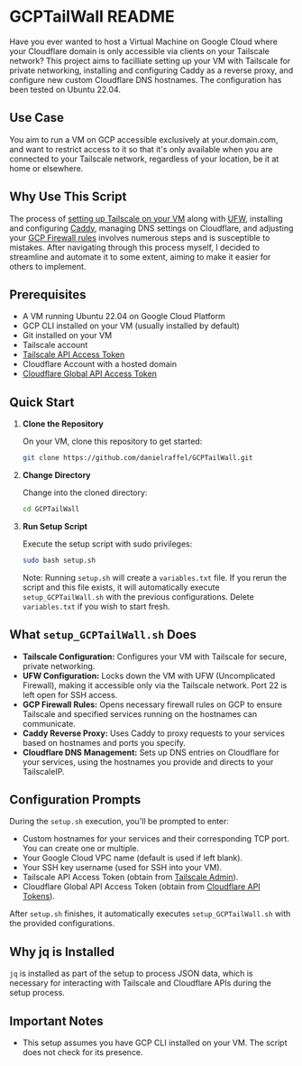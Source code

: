 # GCPTailWall README

Have you ever wanted to host a Virtual Machine on Google Cloud where your Cloudflare domain is only accessible via clients on your Tailscale network? This project aims to facilliate setting up your VM with Tailscale for private networking, installing and configuring Caddy as a reverse proxy, and configure new custom Cloudflare DNS hostnames. The configuration has been tested on Ubuntu 22.04.

## Use Case
You aim to run a VM on GCP accessible exclusively at your.domain.com, and want to restrict access to it so that it's only available when you are connected to your Tailscale network, regardless of your location, be it at home or elsewhere.

## Why Use This Script
The process of [setting up Tailscale on your VM](https://tailscale.com/kb/1147/cloud-gce) along with [UFW](https://tailscale.com/kb/1077/secure-server-ubuntu-18-04), installing and configuring [Caddy](https://caddyserver.com), managing DNS settings on Cloudflare, and adjusting your [GCP Firewall rules](https://cloud.google.com/firewall/docs/firewalls) involves numerous steps and is susceptible to mistakes. After navigating through this process myself, I decided to streamline and automate it to some extent, aiming to make it easier for others to implement.

## Prerequisites

- A VM running Ubuntu 22.04 on Google Cloud Platform
- GCP CLI installed on your VM (usually installed by default)
- Git installed on your VM
- Tailscale account
- [Tailscale API Access Token](https://developers.cloudflare.com/fundamentals/api/get-started/keys/)
- Cloudflare Account with a hosted domain
- [Cloudflare Global API Access Token](https://login.tailscale.com/admin/authkeys)

## Quick Start

1. **Clone the Repository**

   On your VM, clone this repository to get started:

   ```bash
   git clone https://github.com/danielraffel/GCPTailWall.git
   ```

2. **Change Directory**

   Change into the cloned directory:

   ```bash
   cd GCPTailWall
   ```

3. **Run Setup Script**

   Execute the setup script with sudo privileges:

   ```bash
   sudo bash setup.sh
   ```

   Note: Running `setup.sh` will create a `variables.txt` file. If you rerun the script and this file exists, it will automatically execute `setup_GCPTailWall.sh` with the previous configurations. Delete `variables.txt` if you wish to start fresh.

## What `setup_GCPTailWall.sh` Does

- **Tailscale Configuration:** Configures your VM with Tailscale for secure, private networking.
- **UFW Configuration:** Locks down the VM with UFW (Uncomplicated Firewall), making it accessible only via the Tailscale network. Port 22 is left open for SSH access.
- **GCP Firewall Rules:** Opens necessary firewall rules on GCP to ensure Tailscale and specified services running on the hostnames can communicate.
- **Caddy Reverse Proxy:** Uses Caddy to proxy requests to your services based on hostnames and ports you specify.
- **Cloudflare DNS Management:** Sets up DNS entries on Cloudflare for your services, using the hostnames you provide and directs to your TailscaleIP.

## Configuration Prompts

During the `setup.sh` execution, you'll be prompted to enter:

- Custom hostnames for your services and their corresponding TCP port. You can create one or multiple.
- Your Google Cloud VPC name (default is used if left blank).
- Your SSH key username (used for SSH into your VM).
- Tailscale API Access Token (obtain from [Tailscale Admin](https://login.tailscale.com/admin/authkeys)).
- Cloudflare Global API Access Token (obtain from [Cloudflare API Tokens](https://developers.cloudflare.com/fundamentals/api/get-started/keys/)).

After `setup.sh` finishes, it automatically executes `setup_GCPTailWall.sh` with the provided configurations.

## Why jq is Installed

`jq` is installed as part of the setup to process JSON data, which is necessary for interacting with Tailscale and Cloudflare APIs during the setup process.

## Important Notes

- This setup assumes you have GCP CLI installed on your VM. The script does not check for its presence.
